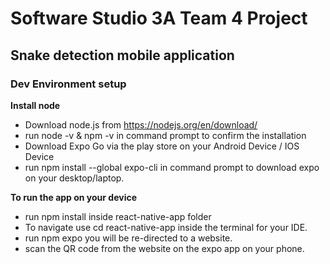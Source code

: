 # Software Studio 3A Team 4 Project
## Snake detection mobile application


### Dev Environment setup

**Install node**
* Download node.js from https://nodejs.org/en/download/
* run node -v & npm -v in command prompt to confirm the installation
* Download Expo Go via the play store on your Android Device / IOS Device
* run npm install --global expo-cli in command prompt to download expo on your desktop/laptop.

**To run the app on your device**
* run npm install inside react-native-app folder
* To navigate use cd react-native-app inside the terminal for your IDE.
* run npm expo you will be re-directed to a website.
* scan the QR code from the website on the expo app on your phone.
